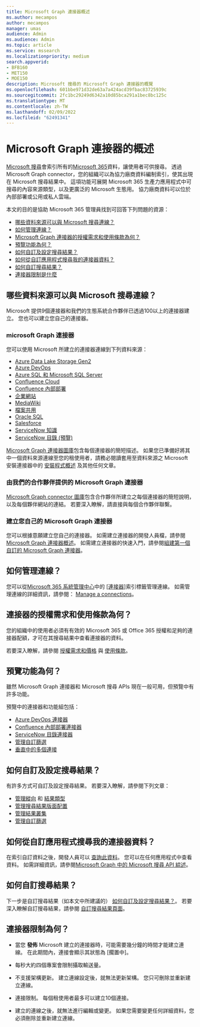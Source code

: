 ```yaml
---
title: Microsoft Graph 連接器概述
ms.author: mecampos
author: mecampos
manager: umas
audience: Admin
ms.audience: Admin
ms.topic: article
ms.service: mssearch
ms.localizationpriority: medium
search.appverid:
- BFB160
- MET150
- MOE150
description: Microsoft 搜尋的 Microsoft Graph 連接器的概覽
ms.openlocfilehash: 601bbe971d32de63a7a424acd39fbac83725939c
ms.sourcegitcommit: 2fc1bc29249d6342a10d85bca291a1bec8bc125c
ms.translationtype: MT
ms.contentlocale: zh-TW
ms.lasthandoff: 02/09/2022
ms.locfileid: "62491341"
---
```

<!---Previous ms.author: monaray --->

# <a name="overview-of-microsoft-graph-connectors"></a>Microsoft Graph 連接器的概述

[Microsoft 搜尋](./overview-microsoft-search.md)會索引所有的[Microsoft 365](https://www.microsoft.com/microsoft-365)資料，讓使用者可供搜尋。 透過 Microsoft Graph connector，您的組織可以為協力廠商資料編制索引，使其出現在 Microsoft 搜尋結果中。 這項功能可展開 Microsoft 365 生產力應用程式中可搜尋的內容來源類型，以及更廣泛的 Microsoft 生態用。 協力廠商資料可以位於內部部署或公用或私人雲端。

<!---link Microsoft Graph reference in line 19 when we have access to relevant documentation--->

本文的目的是協助 Microsoft 365 管理員找到可回答下列問題的資源：

* [哪些資料來源可以與 Microsoft 搜尋連線？](#what-data-sources-can-be-connected-to-microsoft-search)
* [如何管理連線？](#how-do-i-manage-my-connections)
* [Microsoft Graph 連接器的授權需求和使用條款為何？](#what-are-the-license-requirements-and-terms-of-use-for-connectors)
* [預覽功能為何？](#what-are-the-preview-features)
* [如何自訂及設定搜尋結果？](#how-do-i-customize-and-configure-search-results)
* [如何從自訂應用程式搜尋我的連接器資料？](#how-do-i-search-my-connector-data-from-a-custom-application)
* [如何自訂搜尋結果？](#how-do-i-customize-search-results)
* [連接器限制是什麼](#what-are-the-connector-limitations)

<!---Add Value, scenario, example, and/or graphic in December updates--->
<!---Probably remove architecture section below
## Architecture

The following architectural diagram of the Microsoft Graph platform shows how Graph connector content flows through content indexing to user results in [Microsoft Search](./overview-microsoft-search.md) clients. The rest of this section explains each of the key building blocks in the diagram.

![Diagram: on-premises and cloud-based data is pulled by connectors and indexed by the Microsoft Search API, and then the Microsoft Search service delivers the results to users.](media/connectors-overview/highlevel-connectors.png)
Graph connectors can pull data from cloud-based (SaaS) data sources and on-premises data stores. The above diagram shows connections to only two data sources, but you can add connections to up ten sources per tenant.

The Microsoft Graph Connectors API instantiates one connection per data source. Then, the API indexes and stores the data. Established connections interact with Microsoft Search, so users can get search results.

You can use the Microsoft 365 [admin center](https://admin.microsoft.com) to setup and manage any of the Graph connectors by Microsoft. The admin center has a simple user interface that makes it easy to establish the connection to your data source, and monitor connection status and utilization.

***Edit paragraph below***
To create a **connection** to a data source, admins need authenticated access to the data and the entire content repository. The data is fed to the graph connector service for indexing.--->

## <a name="what-data-sources-can-be-connected-to-microsoft-search"></a>哪些資料來源可以與 Microsoft 搜尋連線？

Microsoft 提供9個連接器和我們的生態系統合作夥伴已透過100以上的連接器建立。 您也可以建立您自己的連接器。

### <a name="microsoft-graph-connectors-by-microsoft"></a>microsoft Graph 連接器

您可以使用 Microsoft 所建立的連接器連線到下列資料來源：

<!---Add links below when new docs are created--->
* [Azure Data Lake Storage Gen2](azure-data-lake-connector.md)
* [Azure DevOps](azure-devops-connector.md)
* [Azure SQL 和 Microsoft SQL Server](MSSQL-connector.md)
* [Confluence Cloud](confluence-cloud-connector.md)
* [Confluence 內部部署](confluence-onpremises-connector.md)
* [企業網站](enterprise-web-connector.md)
* [MediaWiki](mediawiki-connector.md)
* [檔案共用](fileshare-connector.md)
* [Oracle SQL](OracleSQL-connector.md)
* [Salesforce](salesforce-connector.md)
* [ServiceNow 知識](servicenow-knowledge-connector.md)
* [ServiceNow 目錄 (預覽) ](servicenow-catalog-connector.md)

[Microsoft Graph 連接器圖庫](https://www.microsoft.com/microsoft-search/connectors)包含每個連接器的簡短描述。 如果您已準備好將其中一個資料來源連線至您的租使用者，請務必閱讀套用至資料來源之 Microsoft 安裝連接器中的 [安裝程式概述](configure-connector.md) 及其他任何文章。

### <a name="microsoft-graph-connectors-by-our-partners"></a>由我們的合作夥伴提供的 Microsoft Graph 連接器

[Microsoft Graph connector 圖庫](https://www.microsoft.com/microsoft-search/connectors)包含合作夥伴所建立之每個連接器的簡短說明，以及每個夥伴網站的連結。 若要深入瞭解，請直接與每個合作夥伴聯繫。

### <a name="build-your-own-microsoft-graph-connector"></a>建立您自己的 Microsoft Graph 連接器

您可以根據意願建立您自己的連接器。 如需建立連接器的開發人員檔，請參閱[Microsoft Graph 連接器概述](/graph/connecting-external-content-connectors-overview)。 如需建立連接器的快速入門，請參閱[組建第一個自訂的 Microsoft Graph 連接器](/graph/connecting-external-content-build-quickstart)。

## <a name="how-do-i-manage-my-connections"></a>如何管理連線？

您可以從[Microsoft 365 系統管理中心](https://admin.microsoft.com/)中的 [[連接器]](https://admin.microsoft.com/Adminportal/Home#/MicrosoftSearch/Connectors)索引標籤管理連線。 如需管理連線的詳細資訊，請參閱： [Manage a connections](manage-connector.md)。

## <a name="what-are-the-license-requirements-and-terms-of-use-for-connectors"></a>連接器的授權需求和使用條款為何？

您的組織中的使用者必須有有效的 Microsoft 365 或 Office 365 授權和足夠的連接器配額，才可在其搜尋結果中查看連接器的資料。

若要深入瞭解，請參閱 [授權需求和價格](licensing.md) 與 [使用條款](terms-of-use.md)。

## <a name="what-are-the-preview-features"></a>預覽功能為何？

雖然 Microsoft Graph 連接器和 Microsoft 搜尋 APIs 現在一般可用，但預覽中有許多功能。

預覽中的連接器和功能組包括：

* [Azure DevOps 連接器](azure-devops-connector.md)
* [Confluence 內部部署連接器](confluence-onpremises-connector.md)
* [ServiceNow 目錄連接器](servicenow-catalog-connector.md)
* [管理自訂篩選](custom-filters.md)
* [垂直中的多個連接](customize-search-page.md#multiple-connections-in-a-vertical)

## <a name="how-do-i-customize-and-configure-search-results"></a>如何自訂及設定搜尋結果？

有許多方式可自訂及設定搜尋結果。 若要深入瞭解，請參閱下列文章：

* [管理縱向](manage-verticals.md) 和 [結果類型](manage-result-types.md)
* [管理搜尋結果版面配置](customize-results-layout.md)
* [管理結果叢集](result-cluster.md)
* [管理自訂篩選](custom-filters.md)

## <a name="how-do-i-search-my-connector-data-from-a-custom-application"></a>如何從自訂應用程式搜尋我的連接器資料？

在索引自訂資料之後，開發人員可以 [查詢此資料](/graph/search-concept-custom-types)。 您可以在任何應用程式中查看資料。 如需詳細資訊，請參閱[Microsoft Graph 中的 Microsoft 搜尋 API 綜述](/graph/search-concept-overview)。

## <a name="how-do-i-customize-search-results"></a>如何自訂搜尋結果？

下一步是自訂搜尋結果（如本文中所建議的） [如何自訂及設定搜尋結果？](#how-do-i-customize-and-configure-search-results)。 若要深入瞭解自訂搜尋結果，請參閱 [自訂搜尋結果頁面](customize-search-page.md)。

## <a name="what-are-the-connector-limitations"></a>連接器限制為何？

* 當您 **發佈** Microsoft 建立的連接器時，可能需要幾分鐘的時間才能建立連線。 在此期間內，連接會顯示其狀態為 [擱置中]。

* 每秒大約四個專案會限制攝取輸送量。

* 不支援架構更新。 建立連線設定後，就無法更新架構。 您只可刪除並重新建立連線。

* 連接限制。 每個租使用者最多可以建立10個連接。

* 建立的連線之後，就無法進行編輯或變更。 如果您需要變更任何詳細資料，您必須刪除並重新建立連線。
